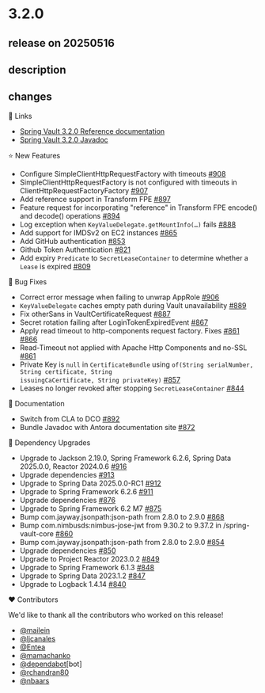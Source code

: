 # 3.2.0

## release on 20250516

## description

## changes

📗 Links

* <a href="https://docs.spring.io/spring-vault/reference" rel="nofollow">Spring Vault 3.2.0 Reference documentation</a>
* <a href="https://docs.spring.io/spring-vault/docs/3.2.0/api" rel="nofollow">Spring Vault 3.2.0 Javadoc</a>

⭐ New Features

* Configure SimpleClientHttpRequestFactory with timeouts <a href="https://github.com/spring-projects/spring-vault/pull/908" data-hovercard-type="pull_request" data-hovercard-url="/spring-projects/spring-vault/pull/908/hovercard">#908</a>
* SimpleClientHttpRequestFactory is not configured with timeouts in ClientHttpRequestFactoryFactory <a href="https://github.com/spring-projects/spring-vault/issues/907" data-hovercard-type="issue" data-hovercard-url="/spring-projects/spring-vault/issues/907/hovercard">#907</a>
* Add reference support in Transform FPE <a href="https://github.com/spring-projects/spring-vault/pull/897" data-hovercard-type="pull_request" data-hovercard-url="/spring-projects/spring-vault/pull/897/hovercard">#897</a>
* Feature request for incorporating "reference" in Transform FPE encode() and decode() operations <a href="https://github.com/spring-projects/spring-vault/issues/894" data-hovercard-type="issue" data-hovercard-url="/spring-projects/spring-vault/issues/894/hovercard">#894</a>
* Log exception when <code>KeyValueDelegate.getMountInfo(…)</code> fails <a href="https://github.com/spring-projects/spring-vault/issues/888" data-hovercard-type="issue" data-hovercard-url="/spring-projects/spring-vault/issues/888/hovercard">#888</a>
* Add support for IMDSv2 on EC2 instances <a href="https://github.com/spring-projects/spring-vault/issues/865" data-hovercard-type="issue" data-hovercard-url="/spring-projects/spring-vault/issues/865/hovercard">#865</a>
* Add GitHub authentication <a href="https://github.com/spring-projects/spring-vault/pull/853" data-hovercard-type="pull_request" data-hovercard-url="/spring-projects/spring-vault/pull/853/hovercard">#853</a>
* Github Token Authentication <a href="https://github.com/spring-projects/spring-vault/issues/821" data-hovercard-type="issue" data-hovercard-url="/spring-projects/spring-vault/issues/821/hovercard">#821</a>
* Add expiry <code>Predicate</code> to <code>SecretLeaseContainer</code> to determine whether a <code>Lease</code> is expired <a href="https://github.com/spring-projects/spring-vault/issues/809" data-hovercard-type="issue" data-hovercard-url="/spring-projects/spring-vault/issues/809/hovercard">#809</a>

🐞 Bug Fixes

* Correct error message when failing to unwrap AppRole <a href="https://github.com/spring-projects/spring-vault/pull/906" data-hovercard-type="pull_request" data-hovercard-url="/spring-projects/spring-vault/pull/906/hovercard">#906</a>
* <code>KeyValueDelegate</code> caches empty path during Vault unavailability <a href="https://github.com/spring-projects/spring-vault/issues/889" data-hovercard-type="issue" data-hovercard-url="/spring-projects/spring-vault/issues/889/hovercard">#889</a>
* Fix otherSans in VaultCertificateRequest <a href="https://github.com/spring-projects/spring-vault/pull/887" data-hovercard-type="pull_request" data-hovercard-url="/spring-projects/spring-vault/pull/887/hovercard">#887</a>
* Secret rotation failing after LoginTokenExpiredEvent <a href="https://github.com/spring-projects/spring-vault/issues/867" data-hovercard-type="issue" data-hovercard-url="/spring-projects/spring-vault/issues/867/hovercard">#867</a>
* Apply read timeout to http-components request factory. Fixes <a class="issue-link js-issue-link" data-error-text="Failed to load title" data-id="2196168584" data-permission-text="Title is private" data-url="https://github.com/spring-projects/spring-vault/issues/861" data-hovercard-type="issue" data-hovercard-url="/spring-projects/spring-vault/issues/861/hovercard" href="https://github.com/spring-projects/spring-vault/issues/861">#861</a> <a href="https://github.com/spring-projects/spring-vault/pull/866" data-hovercard-type="pull_request" data-hovercard-url="/spring-projects/spring-vault/pull/866/hovercard">#866</a>
* Read-Timeout not applied with Apache Http Components and no-SSL <a href="https://github.com/spring-projects/spring-vault/issues/861" data-hovercard-type="issue" data-hovercard-url="/spring-projects/spring-vault/issues/861/hovercard">#861</a>
* Private Key is <code>null</code> in <code>CertificateBundle</code> using <code>of(String serialNumber, String certificate, String issuingCaCertificate, String privateKey)</code> <a href="https://github.com/spring-projects/spring-vault/issues/857" data-hovercard-type="issue" data-hovercard-url="/spring-projects/spring-vault/issues/857/hovercard">#857</a>
* Leases no longer revoked after stopping <code>SecretLeaseContainer</code> <a href="https://github.com/spring-projects/spring-vault/issues/844" data-hovercard-type="issue" data-hovercard-url="/spring-projects/spring-vault/issues/844/hovercard">#844</a>

📔 Documentation

* Switch from CLA to DCO <a href="https://github.com/spring-projects/spring-vault/issues/892" data-hovercard-type="issue" data-hovercard-url="/spring-projects/spring-vault/issues/892/hovercard">#892</a>
* Bundle Javadoc with Antora documentation site <a href="https://github.com/spring-projects/spring-vault/issues/872" data-hovercard-type="issue" data-hovercard-url="/spring-projects/spring-vault/issues/872/hovercard">#872</a>

🔨 Dependency Upgrades

* Upgrade to Jackson 2.19.0, Spring Framework 6.2.6, Spring Data 2025.0.0, Reactor 2024.0.6 <a href="https://github.com/spring-projects/spring-vault/issues/916" data-hovercard-type="issue" data-hovercard-url="/spring-projects/spring-vault/issues/916/hovercard">#916</a>
* Upgrade dependencies <a href="https://github.com/spring-projects/spring-vault/issues/913" data-hovercard-type="issue" data-hovercard-url="/spring-projects/spring-vault/issues/913/hovercard">#913</a>
* Upgrade to Spring Data 2025.0.0-RC1 <a href="https://github.com/spring-projects/spring-vault/issues/912" data-hovercard-type="issue" data-hovercard-url="/spring-projects/spring-vault/issues/912/hovercard">#912</a>
* Upgrade to Spring Framework 6.2.6 <a href="https://github.com/spring-projects/spring-vault/issues/911" data-hovercard-type="issue" data-hovercard-url="/spring-projects/spring-vault/issues/911/hovercard">#911</a>
* Upgrade dependencies <a href="https://github.com/spring-projects/spring-vault/issues/876" data-hovercard-type="issue" data-hovercard-url="/spring-projects/spring-vault/issues/876/hovercard">#876</a>
* Upgrade to Spring Framework 6.2 M7 <a href="https://github.com/spring-projects/spring-vault/issues/875" data-hovercard-type="issue" data-hovercard-url="/spring-projects/spring-vault/issues/875/hovercard">#875</a>
* Bump com.jayway.jsonpath:json-path from 2.8.0 to 2.9.0 <a href="https://github.com/spring-projects/spring-vault/pull/868" data-hovercard-type="pull_request" data-hovercard-url="/spring-projects/spring-vault/pull/868/hovercard">#868</a>
* Bump com.nimbusds:nimbus-jose-jwt from 9.30.2 to 9.37.2 in /spring-vault-core <a href="https://github.com/spring-projects/spring-vault/pull/860" data-hovercard-type="pull_request" data-hovercard-url="/spring-projects/spring-vault/pull/860/hovercard">#860</a>
* Bump com.jayway.jsonpath:json-path from 2.8.0 to 2.9.0 <a href="https://github.com/spring-projects/spring-vault/pull/854" data-hovercard-type="pull_request" data-hovercard-url="/spring-projects/spring-vault/pull/854/hovercard">#854</a>
* Upgrade dependencies <a href="https://github.com/spring-projects/spring-vault/issues/850" data-hovercard-type="issue" data-hovercard-url="/spring-projects/spring-vault/issues/850/hovercard">#850</a>
* Upgrade to Project Reactor 2023.0.2 <a href="https://github.com/spring-projects/spring-vault/issues/849" data-hovercard-type="issue" data-hovercard-url="/spring-projects/spring-vault/issues/849/hovercard">#849</a>
* Upgrade to Spring Framework 6.1.3 <a href="https://github.com/spring-projects/spring-vault/issues/848" data-hovercard-type="issue" data-hovercard-url="/spring-projects/spring-vault/issues/848/hovercard">#848</a>
* Upgrade to Spring Data 2023.1.2 <a href="https://github.com/spring-projects/spring-vault/issues/847" data-hovercard-type="issue" data-hovercard-url="/spring-projects/spring-vault/issues/847/hovercard">#847</a>
* Upgrade to Logback 1.4.14 <a href="https://github.com/spring-projects/spring-vault/pull/840" data-hovercard-type="pull_request" data-hovercard-url="/spring-projects/spring-vault/pull/840/hovercard">#840</a>

❤️ Contributors

We'd like to thank all the contributors who worked on this release!

* <a class="user-mention notranslate" data-hovercard-type="user" data-hovercard-url="/users/mailein/hovercard" data-octo-click="hovercard-link-click" data-octo-dimensions="link_type:self" href="https://github.com/mailein">@mailein</a>
* <a class="user-mention notranslate" data-hovercard-type="user" data-hovercard-url="/users/ljcanales/hovercard" data-octo-click="hovercard-link-click" data-octo-dimensions="link_type:self" href="https://github.com/ljcanales">@ljcanales</a>
* <a class="user-mention notranslate" data-hovercard-type="user" data-hovercard-url="/users/Entea/hovercard" data-octo-click="hovercard-link-click" data-octo-dimensions="link_type:self" href="https://github.com/Entea">@Entea</a>
* <a class="user-mention notranslate" data-hovercard-type="user" data-hovercard-url="/users/mamachanko/hovercard" data-octo-click="hovercard-link-click" data-octo-dimensions="link_type:self" href="https://github.com/mamachanko">@mamachanko</a>
* <a class="user-mention notranslate" data-hovercard-type="organization" data-hovercard-url="/orgs/dependabot/hovercard" data-octo-click="hovercard-link-click" data-octo-dimensions="link_type:self" href="https://github.com/dependabot">@dependabot</a>[bot]
* <a class="user-mention notranslate" data-hovercard-type="user" data-hovercard-url="/users/rchandran80/hovercard" data-octo-click="hovercard-link-click" data-octo-dimensions="link_type:self" href="https://github.com/rchandran80">@rchandran80</a>
* <a class="user-mention notranslate" data-hovercard-type="user" data-hovercard-url="/users/nbaars/hovercard" data-octo-click="hovercard-link-click" data-octo-dimensions="link_type:self" href="https://github.com/nbaars">@nbaars</a>

